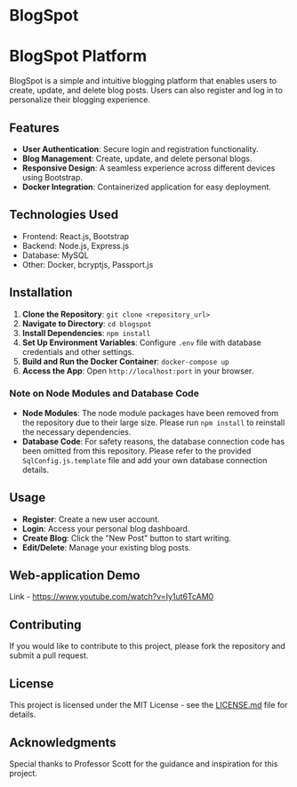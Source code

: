 # BlogSpot
# BlogSpot Platform

BlogSpot is a simple and intuitive blogging platform that enables users to create, update, and delete blog posts. Users can also register and log in to personalize their blogging experience.

## Features

- **User Authentication**: Secure login and registration functionality.
- **Blog Management**: Create, update, and delete personal blogs.
- **Responsive Design**: A seamless experience across different devices using Bootstrap.
- **Docker Integration**: Containerized application for easy deployment.

## Technologies Used

- Frontend: React.js, Bootstrap
- Backend: Node.js, Express.js
- Database: MySQL
- Other: Docker, bcryptjs, Passport.js

## Installation

1. **Clone the Repository**: `git clone <repository_url>`
2. **Navigate to Directory**: `cd blogspot`
3. **Install Dependencies**: `npm install`
4. **Set Up Environment Variables**: Configure `.env` file with database credentials and other settings.
5. **Build and Run the Docker Container**: `docker-compose up`
6. **Access the App**: Open `http://localhost:port` in your browser.

### Note on Node Modules and Database Code

- **Node Modules**: The node module packages have been removed from the repository due to their large size. Please run `npm install` to reinstall the necessary dependencies.
- **Database Code**: For safety reasons, the database connection code has been omitted from this repository. Please refer to the provided `SqlConfig.js.template` file and add your own database connection details.

## Usage

- **Register**: Create a new user account.
- **Login**: Access your personal blog dashboard.
- **Create Blog**: Click the "New Post" button to start writing.
- **Edit/Delete**: Manage your existing blog posts.

## Web-application Demo
Link - https://www.youtube.com/watch?v=Iy1ut6TcAM0

## Contributing

If you would like to contribute to this project, please fork the repository and submit a pull request.

## License

This project is licensed under the MIT License - see the [LICENSE.md](LICENSE.md) file for details.

## Acknowledgments

Special thanks to Professor Scott for the guidance and inspiration for this project.
